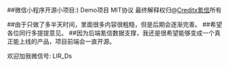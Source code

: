 ##微信小程序开源小项目:)
Demo项目  MIT协议 最终解释权归@[Creditx氪信](www.creditx.com)所有

##由于只做了多半天时间，里面很多内容很粗糙，但是后期会逐渐完善。
##希望各位同行多提提意见。
##因为后端氪信数据支撑，我还是很希望能够变成一个真正能上线的产品，项目前端会一直开源。

欢迎加我微信号: LIR_Ds 
